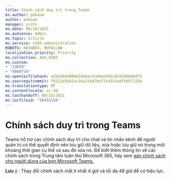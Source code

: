 ```yaml
---
title: Chính sách duy trì trong Teams
ms.author: pebaum
author: pebaum
manager: scotv
ms.date: 08/18/2021
ms.audience: Admin
ms.topic: article
ms.service: o365-administration
ROBOTS: NOINDEX, NOFOLLOW
localization_priority: Priority
ms.collection: Adm_O365
ms.custom:
- "13650"
- "9000734"
ms.openlocfilehash: a2b9204d800e2ddeec4cb6ee93bc810296b86d75
ms.sourcegitcommit: f0321e5b414c16a15a97bef7e3333adf5d57128a
ms.translationtype: MT
ms.contentlocale: vi-VN
ms.lasthandoff: 08/18/2021
ms.locfileid: "58455156"
---
```

# <a name="retention-policies-in-teams"></a>Chính sách duy trì trong Teams

Teams hỗ trợ [](https://docs.microsoft.com/microsoftteams/retention-policies) các chính sách duy trì cho chat và tin nhắn kênh để người quản trị có thể quyết định nên lưu giữ dữ liệu, xóa hoặc lưu giữ nó trong một khoảng thời gian cụ thể và sau đó xóa nó. Để biết thêm thông tin về các chính sách trong Trung tâm tuân thủ Microsoft 365, hãy xem [gán chính sách cho người dùng của bạn Microsoft Teams.](https://docs.microsoft.com/microsoftteams/assign-policies)

**Lưu** ý : Thay đổi chính sách mất ít nhất 4 giờ và tối đa 48 giờ để có hiệu lực.